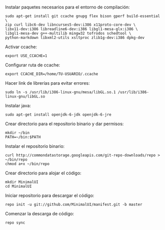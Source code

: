 Instalar paquetes necesarios para el entorno de compilación:

    sudo apt-get install git ccache gnupg flex bison gperf build-essential \
    zip curl libc6-dev libncurses5-dev:i386 x11proto-core-dev \
    libx11-dev:i386 libreadline6-dev:i386 libgl1-mesa-glx:i386 \
    libgl1-mesa-dev g++-multilib mingw32 tofrodos schedtool \
    python-markdown libxml2-utils xsltproc zlib1g-dev:i386 dpkg-dev

Activar ccache:

    export USE_CCACHE=1

Configurar ruta de ccache:

    export CCACHE_DIR=/home/TU-USUARIO/.ccache
    
Hacer link de librerías para evitar errores:

    sudo ln -s /usr/lib/i386-linux-gnu/mesa/libGL.so.1 /usr/lib/i386-linux-gnu/libGL.so
    
Instalar java:

    sudo apt-get install openjdk-6-jdk openjdk-6-jre
    
Crear directorio para el repositorio binario y dar permisos:

    mkdir ~/bin
    PATH=~/bin:$PATH
    
Instalar el repositorio binario:

    curl http://commondatastorage.googleapis.com/git-repo-downloads/repo > ~/bin/repo
    chmod a+x ~/bin/repo

Crear directorio para alojar el código:

    mkdir MinimalUI
    cd MinimalUI

Iniciar repositorio para descargar el código:

    repo init -u git://github.com/MinimalUI/manifest.git -b master
 
Comenzar la descarga de código:

    repo sync
